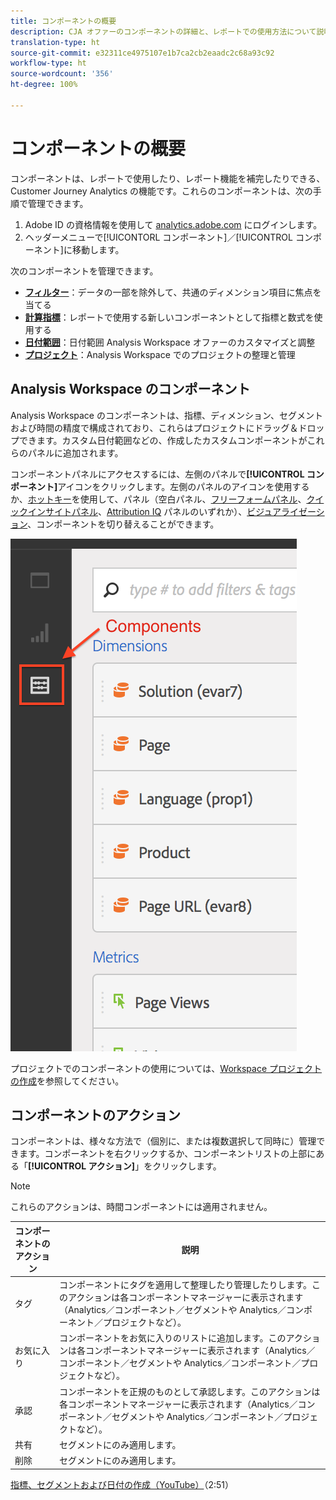 ```yaml
---
title: コンポーネントの概要
description: CJA オファーのコンポーネントの詳細と、レポートでの使用方法について説明します。
translation-type: ht
source-git-commit: e32311ce4975107e1b7ca2cb2eaadc2c68a93c92
workflow-type: ht
source-wordcount: '356'
ht-degree: 100%

---
```



# コンポーネントの概要

コンポーネントは、レポートで使用したり、レポート機能を補完したりできる、Customer Journey Analytics の機能です。これらのコンポーネントは、次の手順で管理できます。

1. Adobe ID の資格情報を使用して [analytics.adobe.com](https://analytics.adobe.com) にログインします。
2. ヘッダーメニューで[!UICONTORL コンポーネント]／[!UICONTROL コンポーネント]に移動します。

次のコンポーネントを管理できます。

* [**フィルター&#x200B;**](filters/filters-overview.md)：データの一部を除外して、共通のディメンション項目に焦点を当てる
* [**計算指標&#x200B;**](calc-metrics/calc-metr-overview.md)：レポートで使用する新しいコンポーネントとして指標と数式を使用する
* [**日付範囲&#x200B;**](date-ranges/overview.md)：日付範囲 Analysis Workspace オファーのカスタマイズと調整
* [**プロジェクト&#x200B;**](/help/analysis-workspace/home.md)：Analysis Workspace でのプロジェクトの整理と管理

## Analysis Workspace のコンポーネント

Analysis Workspace のコンポーネントは、指標、ディメンション、セグメントおよび時間の精度で構成されており、これらはプロジェクトにドラッグ＆ドロップできます。カスタム日付範囲などの、作成したカスタムコンポーネントがこれらのパネルに追加されます。

コンポーネントパネルにアクセスするには、左側のパネルで&#x200B;**[!UICONTROL コンポーネント]**&#x200B;アイコンをクリックします。左側のパネルのアイコンを使用するか、[ホットキー](/help/analysis-workspace/build-workspace-project/fa-shortcut-keys.md)を使用して、パネル（空白パネル、[フリーフォームパネル](/help/analysis-workspace/visualizations/freeform-table.md)、[クイックインサイトパネル](/help/analysis-workspace/c-panels/quickinsight.md)、[Attribution IQ](/help/analysis-workspace/c-panels/attribution.md) パネルのいずれか）、[ビジュアライゼーション](/help/analysis-workspace/visualizations/freeform-analysis-visualizations.md)、コンポーネントを切り替えることができます。

![](assets/components.png)

プロジェクトでのコンポーネントの使用については、[Workspace プロジェクトの作成](/help/analysis-workspace/home.md)を参照してください。

## コンポーネントのアクション

コンポーネントは、様々な方法で（個別に、または複数選択して同時に）管理できます。コンポーネントを右クリックするか、コンポーネントリストの上部にある「**[!UICONTROL アクション]**」をクリックします。

>[!NOTE]
>
>これらのアクションは、時間コンポーネントには適用されません。

| コンポーネントのアクション | 説明 |
|--- |--- |
| タグ | コンポーネントにタグを適用して整理したり管理したりします。このアクションは各コンポーネントマネージャーに表示されます（Analytics／コンポーネント／セグメントや Analytics／コンポーネント／プロジェクトなど）。 |
| お気に入り | コンポーネントをお気に入りのリストに追加します。このアクションは各コンポーネントマネージャーに表示されます（Analytics／コンポーネント／セグメントや Analytics／コンポーネント／プロジェクトなど）。 |
| 承認 | コンポーネントを正規のものとして承認します。このアクションは各コンポーネントマネージャーに表示されます（Analytics／コンポーネント／セグメントや Analytics／コンポーネント／プロジェクトなど）。 |
| 共有 | セグメントにのみ適用します。 |
| 削除 | セグメントにのみ適用します。 |

[指標、セグメントおよび日付の作成（YouTube）](https://www.youtube.com/watch?v=XXJuNAte8E8&amp;index=25&amp;list=PL2tCx83mn7GuNnQdYGOtlyCu0V5mEZ8sS)（2:51）

